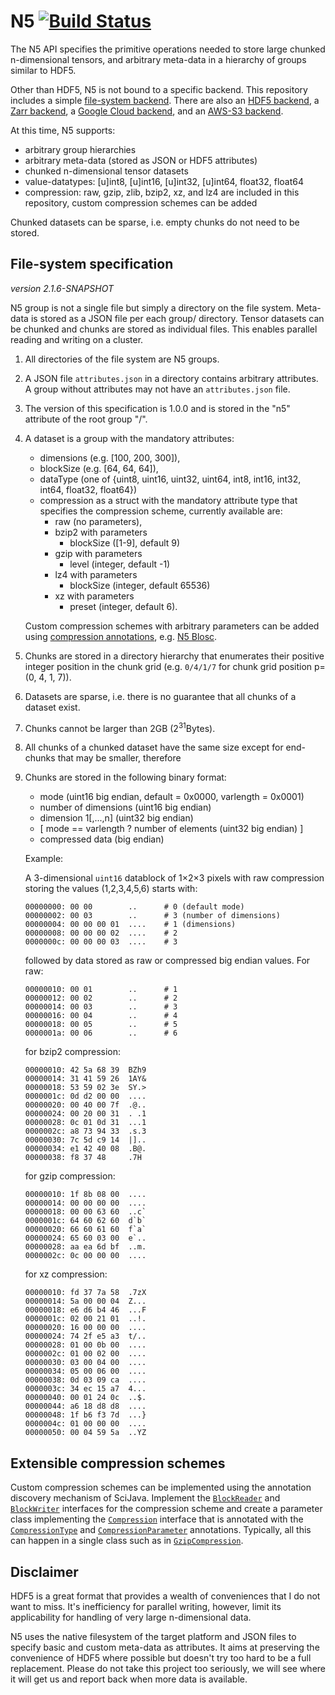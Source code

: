 # N5 [![Build Status](https://travis-ci.com/saalfeldlab/n5.svg?branch=master)](https://travis-ci.com/saalfeldlab/n5)

The N5 API specifies the primitive operations needed to store large chunked n-dimensional tensors, and arbitrary meta-data in a hierarchy of groups similar to HDF5.

Other than HDF5, N5 is not bound to a specific backend.  This repository includes a simple [file-system backend](#file-system-specification).  There are also an [HDF5 backend](https://github.com/saalfeldlab/n5-hdf5), a [Zarr backend](https://github.com/saalfeldlab/n5-zarr), a [Google Cloud backend](https://github.com/saalfeldlab/n5-google-cloud), and an [AWS-S3 backend](https://github.com/saalfeldlab/n5-aws-s3).

At this time, N5 supports:

* arbitrary group hierarchies
* arbitrary meta-data (stored as JSON or HDF5 attributes)
* chunked n-dimensional tensor datasets
* value-datatypes: [u]int8, [u]int16, [u]int32, [u]int64, float32, float64
* compression: raw, gzip, zlib, bzip2, xz, and lz4 are included in this repository, custom compression schemes can be added

Chunked datasets can be sparse, i.e. empty chunks do not need to be stored.

## File-system specification

*version 2.1.6-SNAPSHOT*

N5 group is not a single file but simply a directory on the file system.  Meta-data is stored as a JSON file per each group/ directory.  Tensor datasets can be chunked and chunks are stored as individual files.  This enables parallel reading and writing on a cluster.

1. All directories of the file system are N5 groups.
2. A JSON file `attributes.json` in a directory contains arbitrary attributes.  A group without attributes may not have an `attributes.json` file.
3. The version of this specification is 1.0.0 and is stored in the "n5" attribute of the root group "/".
4. A dataset is a group with the mandatory attributes:
   * dimensions (e.g. [100, 200, 300]),
   * blockSize (e.g. [64, 64, 64]),
   * dataType (one of {uint8, uint16, uint32, uint64, int8, int16, int32, int64, float32, float64})
   * compression as a struct with the mandatory attribute type that specifies the compression scheme, currently available are:
     * raw (no parameters),
     * bzip2 with parameters
       * blockSize ([1-9], default 9)
     * gzip with parameters
       * level (integer, default -1)
     * lz4 with parameters
       * blockSize (integer, default 65536)
     * xz with parameters
       * preset (integer, default 6).
       
   Custom compression schemes with arbitrary parameters can be added using [compression annotations](#extensible-compression-schemes), e.g. [N5 Blosc](https://github.com/saalfeldlab/n5-blosc).
5. Chunks are stored in a directory hierarchy that enumerates their positive integer position in the chunk grid (e.g. `0/4/1/7` for chunk grid position p=(0, 4, 1, 7)).
6. Datasets are sparse, i.e. there is no guarantee that all chunks of a dataset exist.
7. Chunks cannot be larger than 2GB (2<sup>31</sup>Bytes).
8. All chunks of a chunked dataset have the same size except for end-chunks that may be smaller, therefore
9. Chunks are stored in the following binary format:
    * mode (uint16 big endian, default = 0x0000, varlength = 0x0001)
    * number of dimensions (uint16 big endian)
    * dimension 1[,...,n] (uint32 big endian)
    * [ mode == varlength ? number of elements (uint32 big endian) ]
    * compressed data (big endian)
    
    Example:
    
    A 3-dimensional `uint16` datablock of 1&times;2&times;3 pixels with raw compression storing the values (1,2,3,4,5,6) starts with:
    
    ```hexdump
    00000000: 00 00        ..      # 0 (default mode)
    00000002: 00 03        ..      # 3 (number of dimensions)
    00000004: 00 00 00 01  ....    # 1 (dimensions)
    00000008: 00 00 00 02  ....    # 2
    0000000c: 00 00 00 03  ....    # 3
    ```
    
    followed by data stored as raw or compressed big endian values.  For raw:
    
    ```hexdump
    00000010: 00 01        ..      # 1
    00000012: 00 02        ..      # 2
    00000014: 00 03        ..      # 3
    00000016: 00 04        ..      # 4
    00000018: 00 05        ..      # 5
    0000001a: 00 06        ..      # 6
    ```
    
    for bzip2 compression:
    
    ```hexdump
    00000010: 42 5a 68 39  BZh9
    00000014: 31 41 59 26  1AY&
    00000018: 53 59 02 3e  SY.>
    0000001c: 0d d2 00 00  ....
    00000020: 00 40 00 7f  .@..
    00000024: 00 20 00 31  . .1
    00000028: 0c 01 0d 31  ...1
    0000002c: a8 73 94 33  .s.3
    00000030: 7c 5d c9 14  |]..
    00000034: e1 42 40 08  .B@.
    00000038: f8 37 48     .7H

    ```
    
    for gzip compression:
    
    ```hexdump
    00000010: 1f 8b 08 00  ....
    00000014: 00 00 00 00  ....
    00000018: 00 00 63 60  ..c`
    0000001c: 64 60 62 60  d`b`
    00000020: 66 60 61 60  f`a`
    00000024: 65 60 03 00  e`..
    00000028: aa ea 6d bf  ..m.
    0000002c: 0c 00 00 00  ....
    ```
    
    for xz compression:
    
    ```hexdump
    00000010: fd 37 7a 58  .7zX
    00000014: 5a 00 00 04  Z...
    00000018: e6 d6 b4 46  ...F
    0000001c: 02 00 21 01  ..!.
    00000020: 16 00 00 00  ....
    00000024: 74 2f e5 a3  t/..
    00000028: 01 00 0b 00  ....
    0000002c: 01 00 02 00  ....
    00000030: 03 00 04 00  ....
    00000034: 05 00 06 00  ....
    00000038: 0d 03 09 ca  ....
    0000003c: 34 ec 15 a7  4...
    00000040: 00 01 24 0c  ..$.
    00000044: a6 18 d8 d8  ....
    00000048: 1f b6 f3 7d  ...}
    0000004c: 01 00 00 00  ....
    00000050: 00 04 59 5a  ..YZ
    ```
    
## Extensible compression schemes

Custom compression schemes can be implemented using the annotation discovery mechanism of SciJava.  Implement the [`BlockReader`](https://github.com/saalfeldlab/n5/blob/master/src/main/java/org/janelia/saalfeldlab/n5/BlockReader.java) and [`BlockWriter`](https://github.com/saalfeldlab/n5/blob/master/src/main/java/org/janelia/saalfeldlab/n5/BlockWriter.java) interfaces for the compression scheme and create a parameter class implementing the [`Compression`](https://github.com/saalfeldlab/n5/blob/master/src/main/java/org/janelia/saalfeldlab/n5/Compression.java) interface that is annotated with the [`CompressionType`](https://github.com/saalfeldlab/n5/blob/master/src/main/java/org/janelia/saalfeldlab/n5/Compression.java#L51) and [`CompressionParameter`](https://github.com/saalfeldlab/n5/blob/master/src/main/java/org/janelia/saalfeldlab/n5/Compression.java#L63) annotations.  Typically, all this can happen in a single class such as in [`GzipCompression`](https://github.com/saalfeldlab/n5/blob/master/src/main/java/org/janelia/saalfeldlab/n5/GzipCompression.java).

## Disclaimer

HDF5 is a great format that provides a wealth of conveniences that I do not want to miss.  It's inefficiency for parallel writing, however, limit its applicability for handling of very large n-dimensional data.

N5 uses the native filesystem of the target platform and JSON files to specify basic and custom meta-data as attributes.  It aims at preserving the convenience of HDF5 where possible but doesn't try too hard to be a full replacement.
Please do not take this project too seriously, we will see where it will get us and report back when more data is available.
